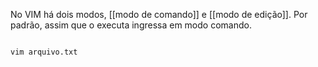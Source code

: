 No VIM há dois modos, [[modo de comando]] e [[modo de  edição]]. Por padrão, assim que o executa ingressa em modo comando. 


```shell

vim arquivo.txt

``` 